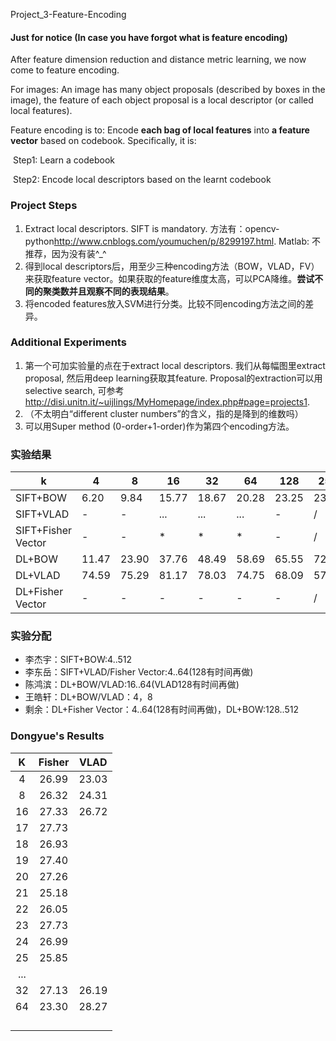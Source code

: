 Project_3-Feature-Encoding

#### Just for notice (In case you have forgot what is feature encoding)

After feature dimension reduction and distance metric learning, we now come to feature encoding.

For images: An image has many object proposals (described by boxes in the image), the feature of each object proposal is a local descriptor (or called local features).

Feature encoding is to: Encode **each bag of local features** into **a feature vector** based on codebook. Specifically, it is:

​	Step1: Learn a codebook

​	Step2: Encode local descriptors based on the learnt codebook

### Project Steps

1. Extract local descriptors. SIFT is mandatory. 方法有：opencv-python<http://www.cnblogs.com/youmuchen/p/8299197.html>.  Matlab: 不推荐，因为没有装^_^
2. 得到local descriptors后，用至少三种encoding方法（BOW，VLAD，FV）来获取feature vector。如果获取的feature维度太高，可以PCA降维。**尝试不同的聚类数并且观察不同的表现结果**。 
3. 将encoded features放入SVM进行分类。比较不同encoding方法之间的差异。

### Additional Experiments

1. 第一个可加实验量的点在于extract local descriptors. 我们从每幅图里extract proposal, 然后用deep learning获取其feature. Proposal的extraction可以用selective search, 可参考<http://disi.unitn.it/~uijlings/MyHomepage/index.php#page=projects1>. 
2.  （不太明白“different cluster numbers”的含义，指的是降到的维数吗）
3. 可以用Super method (0-order+1-order)作为第四个encoding方法。

### 实验结果
| k | 4 | 8 | 16 | 32 | 64 | 128 | 256 | 512 |
|-|-|-|-|-|-|-|-|-|
| SIFT+BOW | 6.20 | 9.84 | 15.77 | 18.67 | 20.28 | 23.25 | 23.92 | / |
| SIFT+VLAD | - | - | ... | ... | ... | - | / | / |
| SIFT+Fisher Vector | - | - | * | * | * | - | / | / |
| DL+BOW | 11.47 | 23.90 |37.76 | 48.49 | 58.69 | 65.55 | 72.25 | / |
| DL+VLAD | 74.59 | 75.29 | 81.17 | 78.03 | 74.75 | 68.09 | 57.28 | / |
| DL+Fisher Vector | - | - | - | - | - | - | / | / |

### 实验分配
- 李杰宇：SIFT+BOW:4..512
- 李东岳：SIFT+VLAD/Fisher Vector:4..64(128有时间再做)
- 陈鸿滨：DL+BOW/VLAD:16..64(VLAD128有时间再做)
- 王皓轩：DL+BOW/VLAD：4，8
- 剩余：DL+Fisher Vector：4..64(128有时间再做)，DL+BOW:128..512





### Dongyue's Results

|  K   | Fisher | VLAD  |
| :--: | :----: | :---: |
|  4   | 26.99  | 23.03 |
|  8   | 26.32  | 24.31 |
|  16  | 27.33  | 26.72 |
|  17  | 27.73  |       |
|  18  | 26.93  |       |
|  19  | 27.40  |       |
|  20  | 27.26  |       |
|  21  | 25.18  |       |
|  22  | 26.05  |       |
|  23  | 27.73  |       |
|  24  | 26.99  |       |
|  25  | 25.85  |       |
| ...  |        |       |
|  32  | 27.13  | 26.19 |
|  64  | 23.30  | 28.27 |
|      |        |       |
|      |        |       |
|      |        |       |
|      |        |       |

